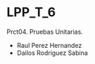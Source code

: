 # LPP_T_6
Prct04. Pruebas Unitarias.                                                                                                    
* Raul Perez Hernandez
* Dailos Rodriguez Sabina
